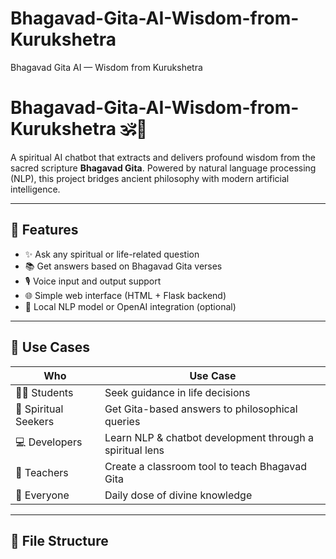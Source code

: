 # Bhagavad-Gita-AI-Wisdom-from-Kurukshetra
Bhagavad Gita AI — Wisdom from Kurukshetra
# Bhagavad-Gita-AI-Wisdom-from-Kurukshetra 🕉️🤖

A spiritual AI chatbot that extracts and delivers profound wisdom from the sacred scripture **Bhagavad Gita**. Powered by natural language processing (NLP), this project bridges ancient philosophy with modern artificial intelligence.

---

## 📌 Features

- ✨ Ask any spiritual or life-related question
- 📚 Get answers based on Bhagavad Gita verses
- 🎙️ Voice input and output support
- 🌐 Simple web interface (HTML + Flask backend)
- 🧠 Local NLP model or OpenAI integration (optional)

---

## 🧾 Use Cases

| Who | Use Case |
|-----|----------|
| 👨‍🎓 Students | Seek guidance in life decisions |
| 🧘 Spiritual Seekers | Get Gita-based answers to philosophical queries |
| 💻 Developers | Learn NLP & chatbot development through a spiritual lens |
| 🙏 Teachers | Create a classroom tool to teach Bhagavad Gita |
| 💬 Everyone | Daily dose of divine knowledge |

---

## 📂 File Structure

